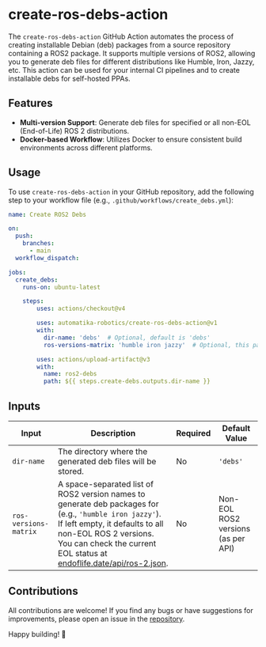 # create-ros-debs-action

The `create-ros-debs-action` GitHub Action automates the process of creating installable Debian (deb) packages from a source repository containing a ROS2 package. It supports multiple versions of ROS2, allowing you to generate deb files for different distributions like Humble, Iron, Jazzy, etc. This action can be used for your internal CI pipelines and to create installable debs for self-hosted PPAs.

## Features

- **Multi-version Support**: Generate deb files for specified or all non-EOL (End-of-Life) ROS 2 distributions.
- **Docker-based Workflow**: Utilizes Docker to ensure consistent build environments across different platforms.

## Usage

To use `create-ros-debs-action` in your GitHub repository, add the following step to your workflow file (e.g., `.github/workflows/create_debs.yml`):

```yaml
name: Create ROS2 Debs

on:
  push:
    branches:
      - main
  workflow_dispatch:

jobs:
  create_debs:
    runs-on: ubuntu-latest

    steps:
        uses: actions/checkout@v4

        uses: automatika-robotics/create-ros-debs-action@v1
        with:
          dir-name: 'debs'  # Optional, default is 'debs'
          ros-versions-matrix: 'humble iron jazzy'  # Optional, this parameter is a space separated list of strings. Defaults to non-EOL ROS2 versions

        uses: actions/upload-artifact@v3
        with:
          name: ros2-debs
          path: ${{ steps.create-debs.outputs.dir-name }}
```

## Inputs

| Input                 | Description                                                                                                                                                                                                                                                                        | Required | Default Value                      |
| --------------------- | ---------------------------------------------------------------------------------------------------------------------------------------------------------------------------------------------------------------------------------------------------------------------------------- | -------- | ---------------------------------- |
| `dir-name`            | The directory where the generated deb files will be stored.                                                                                                                                                                                                                        | No       | `'debs'`                           |
| `ros-versions-matrix` | A space-separated list of ROS2 version names to generate deb packages for (e.g., `'humble iron jazzy'`). If left empty, it defaults to all non-EOL ROS 2 versions. You can check the current EOL status at [endoflife.date/api/ros-2.json](https://endoflife.date/api/ros-2.json). | No       | Non-EOL ROS2 versions (as per API) |

## Contributions

All contributions are welcome! If you find any bugs or have suggestions for improvements, please open an issue in the [repository](https://github.com/automatika-robotics/push-to-release-repo-action/issues).

Happy building! 🚀

